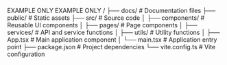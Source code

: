 EXAMPLE ONLY 
EXAMPLE ONLY 
/
├── docs/                  # Documentation files
├── public/                # Static assets
├── src/                   # Source code
│   ├── components/        # Reusable UI components
│   ├── pages/             # Page components
│   ├── services/          # API and service functions
│   ├── utils/             # Utility functions
│   ├── App.tsx            # Main application component
│   └── main.tsx           # Application entry point
├── package.json           # Project dependencies
└── vite.config.ts         # Vite configuration
